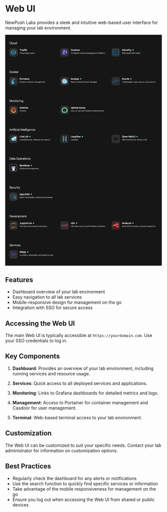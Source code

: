# Web UI

NewPush Labs provides a sleek and intuitive web-based user interface for managing your lab environment.

 ![mafl home](mafl-home.png)

## Features

- Dashboard overview of your lab environment
- Easy navigation to all lab services
- Mobile-responsive design for management on the go
- Integration with SSO for secure access

## Accessing the Web UI

The main Web UI is typically accessible at `https://yourdomain.com`. Use your SSO credentials to log in.

## Key Components

1. **Dashboard**: Provides an overview of your lab environment, including running services and resource usage.

2. **Services**: Quick access to all deployed services and applications.

3. **Monitoring**: Links to Grafana dashboards for detailed metrics and logs.

4. **Management**: Access to Portainer for container management and Casdoor for user management.

5. **Terminal**: Web-based terminal access to your lab environment.

## Customization

The Web UI can be customized to suit your specific needs. Contact your lab administrator for information on customization options.

## Best Practices

- Regularly check the dashboard for any alerts or notifications
- Use the search function to quickly find specific services or information
- Take advantage of the mobile responsiveness for management on the go
- Ensure you log out when accessing the Web UI from shared or public devices
